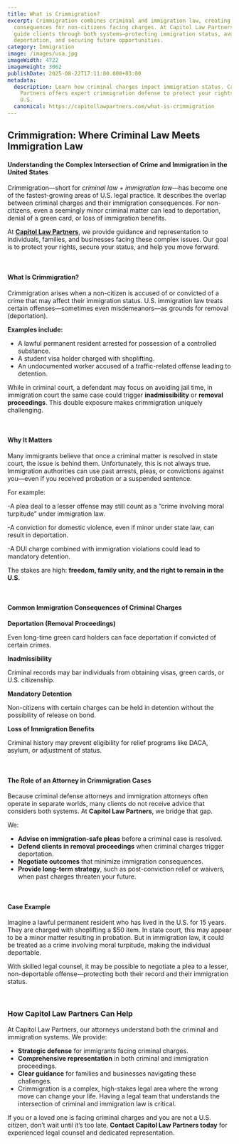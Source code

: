 ```yaml
---
title: What is Crimmigration?
excerpt: Crimmigration combines criminal and immigration law, creating serious
  consequences for non-citizens facing charges. At Capitol Law Partners, we
  guide clients through both systems—protecting immigration status, avoiding
  deportation, and securing future opportunities.
category: İmmigration
image: /images/usa.jpg
imageWidth: 4722
imageHeight: 3062
publishDate: 2025-08-22T17:11:00.000+03:00
metadata:
  description: Learn how criminal charges impact immigration status. Capitol Law
    Partners offers expert crimmigration defense to protect your rights in the
    U.S.
  canonical: https://capitollawpartners.com/what-is-crimmigration
---
```

## **Crimmigration: Where Criminal Law Meets Immigration Law** 

#### **Understanding the Complex Intersection of Crime and Immigration in the United States** 

Crimmigration—short for *criminal law + immigration law*—has become one of the fastest-growing areas of U.S. legal practice. It describes the overlap between criminal charges and their immigration consequences. For non-citizens, even a seemingly minor criminal matter can lead to deportation, denial of a green card, or loss of immigration benefits. 

At **[Capitol Law Partners](https://capitollawpartners.com/)**, we provide guidance and representation to individuals, families, and businesses facing these complex issues. Our goal is to protect your rights, secure your status, and help you move forward. 

 

#### **What Is Crimmigration?** 

Crimmigration arises when a non-citizen is accused of or convicted of a crime that may affect their immigration status. U.S. immigration law treats certain offenses—sometimes even misdemeanors—as grounds for removal (deportation). 

**Examples include:** 

* A lawful permanent resident arrested for possession of a controlled substance. 
* A student visa holder charged with shoplifting. 
* An undocumented worker accused of a traffic-related offense leading to detention. 

While in criminal court, a defendant may focus on avoiding jail time, in immigration court the same case could trigger **inadmissibility** or **removal proceedings**. This double exposure makes crimmigration uniquely challenging. 

 

#### **Why It Matters** 

Many immigrants believe that once a criminal matter is resolved in state court, the issue is behind them. Unfortunately, this is not always true. Immigration authorities can use past arrests, pleas, or convictions against you—even if you received probation or a suspended sentence. 

For example: 

\-A plea deal to a lesser offense may still count as a “crime involving moral turpitude” under immigration law. 

\-A conviction for domestic violence, even if minor under state law, can result in deportation. 

\-A DUI charge combined with immigration violations could lead to mandatory detention. 

The stakes are high: **freedom, family unity, and the right to remain in the U.S.** 

 

#### **Common Immigration Consequences of Criminal Charges** 

**Deportation (Removal Proceedings)** 

 Even long-time green card holders can face deportation if convicted of certain crimes. 

**Inadmissibility** 

 Criminal records may bar individuals from obtaining visas, green cards, or U.S. citizenship. 

**Mandatory Detention** 

 Non-citizens with certain charges can be held in detention without the possibility of release on bond. 

**Loss of Immigration Benefits** 

 Criminal history may prevent eligibility for relief programs like DACA, asylum, or adjustment of status. 

 

#### **The Role of an Attorney in Crimmigration Cases** 

Because criminal defense attorneys and immigration attorneys often operate in separate worlds, many clients do not receive advice that considers both systems. At **Capitol Law Partners**, we bridge that gap. 

We: 

* **Advise on immigration-safe pleas** before a criminal case is resolved. 
* **Defend clients in removal proceedings** when criminal charges trigger deportation. 
* **Negotiate outcomes** that minimize immigration consequences. 
* **Provide long-term strategy**, such as post-conviction relief or waivers, when past charges threaten your future. 

 

#### **Case Example** 

Imagine a lawful permanent resident who has lived in the U.S. for 15 years. They are charged with shoplifting a $50 item. In state court, this may appear to be a minor matter resulting in probation. But in immigration law, it could be treated as a crime involving moral turpitude, making the individual deportable. 

With skilled legal counsel, it may be possible to negotiate a plea to a lesser, non-deportable offense—protecting both their record and their immigration status. 

 

### **How Capitol Law Partners Can Help** 

At Capitol Law Partners, our attorneys understand both the criminal and immigration systems. We provide: 

* **Strategic defense** for immigrants facing criminal charges. 
* **Comprehensive representation** in both criminal and immigration proceedings. 
* **Clear guidance** for families and businesses navigating these challenges. 
* Crimmigration is a complex, high-stakes legal area where the wrong move can change your life. Having a legal team that understands the intersection of criminal and immigration law is critical. 

If you or a loved one is facing criminal charges and you are not a U.S. citizen, don’t wait until it’s too late. **Contact Capitol Law Partners today** for experienced legal counsel and dedicated representation.
